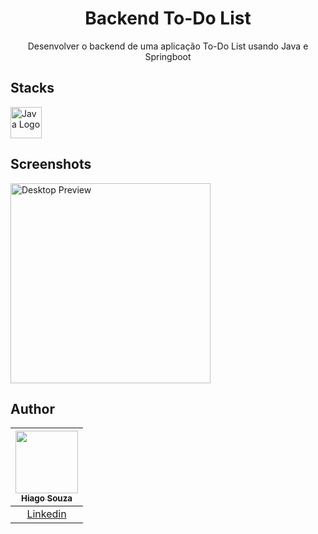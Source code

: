 <div align="center">
  <h1>Backend To-Do List</h1>
  Desenvolver o backend de uma aplicação To-Do List usando Java e Springboot
</div>
  
## Stacks
<div>

<img src="https://cdn.jsdelivr.net/gh/devicons/devicon/icons/java/java-plain-wordmark.svg" alt="Java Logo" title="Java" height="50px"/>
</div>

## Screenshots

<img src="./images/desktopView.png" alt="Desktop Preview" title="Desktop Preview" height="320px">

## Author

| [<img src="https://avatars.githubusercontent.com/u/105474434?v=4" height="100px"><br><sub>Hiago Souza</sub>](https://github.com/ohiagosouza) |
| :------------------------------------------------------------------------------------------------------------------------------------------: |
|                                             [Linkedin](https://www.linkedin.com/in/ohiagosouza)                                              |
